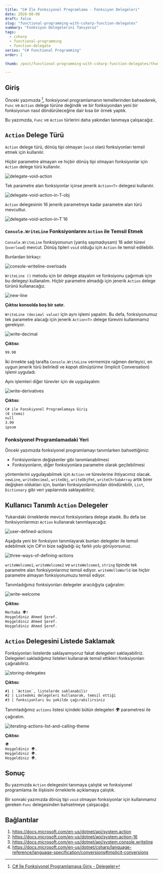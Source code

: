 ```yaml
---
title: "C# İle Fonksiyonel Programlama - Fonksiyon Delegeleri"
date: 2020-08-08
draft: false
slug: "functional-programming-with-csharp-function-delegates"
summary: "Fonksiyon Delegelerini Tanıyoruz"
tags:
  - csharp
  - functional-programming
  - function-delegate
series: "C# Functional Programming"
order: 2

thumb: /post/functional-programming-with-csharp-function-delegates/thumbnail.png

---
```


## Giriş

Önceki yazımızda [^functional-programming-with-csharp-intro-delegates], fonksiyonel programlamanın temellerinden bahsederek, `Func` ve
`Action` delege türüne değindik ve bir fonksiyondan yeni bir fonksiyonun
nasıl döndürüleceğine dair kısa bir örnek yaptık.

Bu yazımızda, `Func` ve `Action` türlerini daha yakından tanımaya çalışacağız.

## `Action` Delege Türü

`Action` delege türü, dönüş tipi olmayan (`void` olan) fonksiyonları temsil etmek
için kullanılır.

Hiçbir parametre almayan ve hiçbir dönüş tipi olmayan fonksiyonlar için `Action`
delege türü kullanılır.

<!--
```csharp
  public delegate void Action();
```
-->

![delegate-void-action](img/1.png "Parametresiz Action delege")

Tek parametre alan fonksiyonlar içinse jenerik `Action<T>` delegesi kullanılır.

<!--
```csharp
  public delegate void Action<in T>(T obj);
```
-->

![delegate-void-action-in-T-obj](img/2.png "Jenerik ve tek parametreli bir Action delege")

`Action` delegesinin 16 jenerik parametreye kadar parametre alan türü mevcuttur.

<!--
```csharp
  public delegate void Action<in T1,in T2,in T3,in T4,in T5,in T6,in T7,in T8,in T9,in T10,in T11,in T12,in T13,in T14,in T15,in T16>(T1 arg1, T2 arg2, T3 arg3, T4 arg4, T5 arg5, T6 arg6, T7 arg7, T8 arg8, T9 arg9, T10 arg10, T11 arg11, T12 arg12, T13 arg13, T14 arg14, T15 arg15, T16 arg16);
```
-->

![delegate-void-action-in-T`16](img/3.png "Onaltı parametreli jenerik bir Action delege")


### `Console.WriteLine` Fonksiyonlarını `Action` ile Temsil Etmek

`Console.WriteLine` fonksiyonunun (yanlış saymadıysam) 18 adet türevi (`overload`)
mevcut. Dönüş tipleri `void` olduğu için `Action` ile temsil edilebilir.

Bunlardan birkaçı:

<!--
```csharp
  public static void WriteLine ();
  public static void WriteLine (decimal value);
  public static void WriteLine (string value);
  public static void WriteLine (object value);
  public static void WriteLine (string format, object arg0);
  public static void WriteLine (char[] buffer, int index, int count);
```
-->

![console-writeline-overloads](img/4.png "Console.WriteLine fonksiyonunun bazı türevleri")


`WriteLine ()` metodu için bir delege atayalım ve fonksiyonu çağırmak için bu
delegeyi kullanalım. Hiçbir parametre almadığı için jenerik `Action` delege
türünü kullanacağız.

<!--
```csharp
  Action newLine = Console.Writeline;
  newLine();
```
-->

![new-line](img/5.png "WriteLine() Türevini Action Delege ile Temsil Ettik")

**Çıktısı konsolda boş bir satır.**

`WriteLine (decimal value)` için aynı işlemi yapalım. Bu defa, fonksiyonumuz tek
parametre alacağı için jenerik `Action<T>` delege türevini kullanmamız gerekiyor.

<!--
```csharp
  Action<decimal> writeDecimal = Console.WriteLine;
  writeDecimal(99.90m);
```
-->

![write-decimal](img/6.png "WriteLine (decimal value) türevini, tek parametreli Action delege ile temsil ettik")

**Çıktısı:**

```txt
99.90
```

İki örnekte sağ tarafta `Console.WriteLine` vermemize rağmen derleyici,
en uygun jenerik türü belirledi ve *kapalı dönüştürme* (Implicit Conversation)
işlemi uyguladı.

Aynı işlemleri diğer türevler için de uygulayalım:

<!--
```csharp
  Action<string> writeStr = Console.WriteLine;
  writeStr("C# ile Fonskiyonel Programlamaya Giriş");

  Action<object> writeObj = Console.WriteLine;
  writeObj(new Dictionary<string, string>());
  writeObj(null);
  
  Action<string, object> writeObjFmt = Console.WriteLine;
  writeObjFmt("{0:0.00}", 3.994m);
  
  Action<char[], int, int> writeChrSubArray = Console.WriteLine;
  char[] buffer = "Lorem ipsum di amet".ToArray();
  writeChrSubArray(buffer, 6, 5);
```
-->

![write-derivatives](img/7.png "Console.WriteLine türevlerini farklı delegelerle temsil ettik ve çağırmak için delegeleri kullandık.")


**Çıktısı:**

```txt
C# ile Fonskiyonel Programlamaya Giriş
(0 items)
null
3.99
ipsum
```

### Fonksiyonel Programlamadaki Yeri

Önceki yazımızda fonksiyonel programlamayı tanımlarken bahsettiğimiz:

- Fonksiyonların değişkenler gibi tanımlanabilmesi
- Fonksiyonların, diğer fonksiyonlara parametre olarak geçilebilmesi

yöntemlerini uygulayabilmek için `Action` ve türevlerine ihtiyacımız olacak.
`newLine`, `writeDecimal`, `writeObj`, `writeObjFmt`, `writeChrSubArray` artık birer
değişken oldukları için, bunları fonksiyonlarımızdan döndürebilir,
`List`, `Dictionary` gibi veri yapılarında saklayabiliriz.

## Kullanıcı Tanımlı `Action` Delegeler

Yukarıdaki örneklerde mevcut fonksiyonlara delege atadık. Bu defa ise
fonksiyonlarımızı `Action` kullanarak tanımlayacağız.

<!--
```csharp
  Action writeHelloWorld = () => {
    Console.WriteLine("Merhaba 🌍!");
  };
```
-->

![user-defined-actions](img/8.png)


Aşağıda yeni bir fonksiyon tanımlayarak bunları delegeler ile temsil edebilmek
için C#'ın bize sağladığı üç farklı yolu görüyorsunuz.

<!--
```csharp
  Action<string> writeWelcome1 = (user) => {
    Console.WriteLine($"Hoşgeldiniz {user}.");
  };
  
  Action<string> writeWelcome2 = (string user) => {
    Console.WriteLine($"Hoşgeldiniz {user}.");
  };
  
  Action<string> writeWelcome3 = new Action<string>( (user) => {
    Console.WriteLine($"Hoşgeldiniz {user}.");
  });
```
-->

![three-ways-of-defining-actions](img/9.png)

`writeWelcome1`, `writeWelcome2` ve `writeWelcome3`, `string` tipinde tek
parametre alan  fonksiyonlarımız temsil ediyor.
`writeHelloWorld` ise hiçbir parametre almayan fonksiyonumuzu temsil ediyor.

Tanımladığımız fonksiyonları delegeler aracılığıyla çağıralım:

<!--
```csharp  
  writeHelloWorld();
  writeWelcome1("Ahmed Şeref");
  writeWelcome2("Ahmed Şeref");
  writeWelcome3("Ahmed Şeref");
```
-->

![write-welcome](img/10.png)

**Çıktısı:**

```txt
Merhaba 🌍!
Hoşgeldiniz Ahmed Şeref.
Hoşgeldiniz Ahmed Şeref.
Hoşgeldiniz Ahmed Şeref.
```

## `Action` Delegesini Listede Saklamak

Fonksiyonları listelerde saklayamıyoruz fakat delegeleri saklayabiliriz.
Delegeleri sakladığımız listeleri kullanarak temsil ettikleri fonksiyonları
çağırabiliriz.

<!--
```csharp
  var actions = new List<Action<string>>();
  actions.Add(writeStr);
  actions.Add(writeWelcome1);
  actions.Add(writeWelcome2);
  actions.Add(writeWelcome3);

  actions.First() ("#1 | `Action`, listelerde saklanabilir");
  actions.First() ("#2 | Listedeki delegeleri kullanarak, temsil ettiği");
  actions.First() ("#3 | fonksiyonları bu şekilde çağırabilirsiniz");
```
-->

![storing-delegates](img/11.png)

**Çıktısı:**

```txt
#1 | `Action`, listelerde saklanabilir
#2 | Listedeki delegeleri kullanarak, temsil ettiği
#3 | fonksiyonları bu şekilde çağırabilirsiniz
```

Tanımladığımız `actions` listesi içindeki bütün delegeleri 🌍 parametresi
ile çağıralım.

<!--
```csharp
  foreach(Action<string> acc in actions) {
    acc("🌍");
  }
```
-->

![iterating-actions-list-and-calling-theme](img/12.png)

**Çıktısı:**

```txt
🌍
Hoşgeldiniz 🌍.
Hoşgeldiniz 🌍.
Hoşgeldiniz 🌍.
```

## Sonuç

Bu yazımızda `Action` delegesini tanımaya çalıştık ve fonksiyonel programlama
ile ilişkisini örneklerle açıklamaya çalıştık.

Bir sonraki yazımızda dönüş tipi `void` olmayan fonksiyonlar için kullanmamız
gereken `Func` delegesinden bahsetmeye çalışacağız.

## Bağlantılar

1. <https://docs.microsoft.com/en-us/dotnet/api/system.action>
2. <https://docs.microsoft.com/en-us/dotnet/api/system.action-16>
3. <https://docs.microsoft.com/en-us/dotnet/api/system.console.writeline>
4. <https://docs.microsoft.com/en-us/dotnet/csharp/language-reference/language-specification/conversions#implicit-conversions>

[^functional-programming-with-csharp-intro-delegates]: [C# İle Fonksiyonel Programlamaya Giriş - Delegeler](https://blog.guneysu.xyz/post/functional-programming-with-csharp-intro-delegates/)
